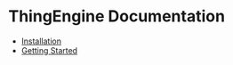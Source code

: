 # ThingEngine Documentation

* [Installation](/doc/install.md)
* [Getting Started](/doc/getting-started.md)
